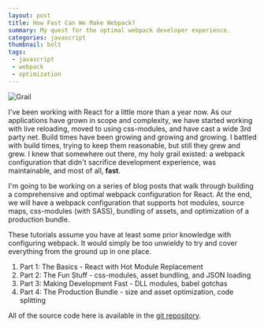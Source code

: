 ```yaml
---
layout: post
title: How Fast Can We Make Webpack?
summary: My quest for the optimal webpack developer experience.
categories: javascript
thumbnail: bolt
tags:
 - javascript
 - webpack
 - optimization
---
```


![Grail](https://i.imgur.com/2bYvGQh.jpg)

I've been working with React for a little more than a year now.  As our applications have grown in scope and complexity, we have started working with live reloading, moved to using css-modules, and have cast a wide 3rd party net.  Build times have been growing and growing and growing.  I battled with build times, trying to keep them reasonable, but still they grew and grew.  I knew that somewhere out there, my holy grail existed: a webpack configuration that didn't sacrifice development experience, was maintainable, and most of all, **fast**.


I'm going to be working on a series of blog posts that walk through building a comprehensive and optimal webpack configuration for React.  At the end, we will have a webpack configuration that supports hot modules, source maps, css-modules (with SASS), bundling of assets, and optimization of a production bundle.

These tutorials assume you have at least some prior knowledge with configuring webpack.  It would simply be too unwieldy to try and cover everything from the ground up in one place.

1. Part 1: The Basics - React with Hot Module Replacement
2. Part 2: The Fun Stuff - css-modules, asset bundling, and JSON loading
3. Part 3: Making Development Fast - DLL modules, babel gotchas
4. Part 4: The Production Bundle - size and asset optimization, code splitting

All of the source code here is available in the [git repository](http://site.com).